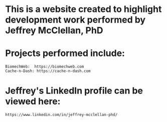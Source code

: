 # This is a website created to highlight development work performed by Jeffrey McClellan, PhD

# Projects performed include:
    BiomechWeb:  https://biomechweb.com
    Cache-n-Dash: https://cache-n-dash.com

# Jeffrey's LinkedIn profile can be viewed here:
    https://www.linkedin.com/in/jeffrey-mcclellan-phd/